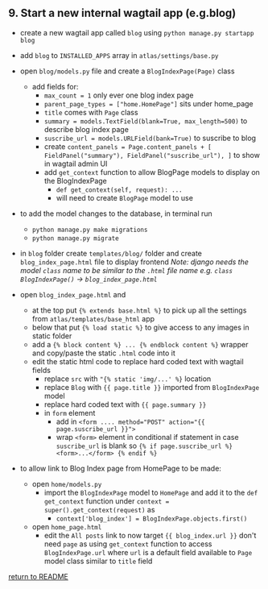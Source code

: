 ## 9. Start a new internal wagtail app (e.g.blog)
  - create a new wagtail app called `blog` using `python manage.py startapp blog`
  - add `blog` to `INSTALLED_APPS` array in `atlas/settings/base.py`
  - open `blog/models.py` file and create a `BlogIndexPage(Page)` class
    - add fields for:
      - `max_count = 1` only ever one blog index page
      - `parent_page_types = ["home.HomePage"]` sits under home_page
      - `title` comes with `Page` class
      - `summary = models.TextField(blank=True, max_length=500)` to describe blog index page
      - `suscribe_url = models.URLField(bank=True)` to suscribe to blog 
      - create `content_panels = Page.content_panels + [
            FieldPanel("summary"),
            FieldPanel("suscribe_url"),
      ]` to show in wagtail admin UI
      - add `get_context` function to allow BlogPage models to display on the BlogIndexPage
        - `def get_context(self, request): ...`
        - will need to create `BlogPage` model to use

  - to add the model changes to the database, in terminal run
    - `python manage.py make migrations`
    - `python manage.py migrate` 
  - in `blog` folder create `templates/blog/` folder and create `blog_index_page.html` file to display frontend
  *Note: django needs the model `class` name to be similar to the `.html` file name e.g. `class BlogIndexPage()` -> `blog_index_page.html`*
  - open `blog_index_page.html` and 
    - at the top put `{% extends base.html %}` to pick up all the settings from `atlas/templates/base_html` app
    - below that put `{% load static %}` to give access to any images in static folder
    - add a `{% block content %} ... {% endblock content %}` wrapper and copy/paste the static `.html` code into it
    - edit the static html code to replace hard coded text with wagtail fields
      - replace `src` with `"{% static 'img/...' %}` location
      - replace `Blog` with `{{ page.title }}` imported from `BlogIndexPage` model
      - replace hard coded text with `{{ page.summary }}`
      - in `form` element
        - add in `<form .... method="POST" action="{{ page.suscribe_url }}">`
        - wrap `<form>` element in conditional if statement in case `suscribe_url` is blank so `{% if page.suscribe_url %} <form>...</form> {% endif %}`

  - to allow link to Blog Index page from HomePage to be made:
      - open `home/models.py` 
        - import the `BlogIndexPage` model to `HomePage` and add it to the `def get_context` function under `context = super().get_context(request)` as
          - `context['blog_index'] = BlogIndexPage.objects.first()` 
      - open `home_page.html` 
        - edit the `All posts` link to now target `{{ blog_index.url }}` don't need `page` as using `get_context` function to access `BlogIndexPage.url` where `url` is a default field available to `Page` model class similar to `title` field


[return to README](../README.md#course)
